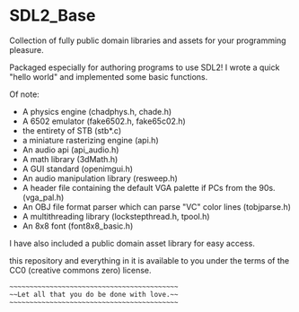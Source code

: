 # SDL2_Base

Collection of fully public domain libraries and assets for your programming pleasure.


Packaged especially for authoring programs to use SDL2! I wrote a quick "hello world" and implemented some basic functions.


Of note:
* A physics engine (chadphys.h, chade.h)
* A 6502 emulator (fake6502.h, fake65c02.h)
* the entirety of STB (stb*.c)
* a miniature rasterizing engine (api.h)
* An audio api (api_audio.h)
* A math library (3dMath.h)
* A GUI standard (openimgui.h)
* An audio manipulation library (resweep.h)
* A header file containing the default VGA palette if PCs from the 90s. (vga_pal.h)
* An OBJ file format parser which can parse "VC" color lines (tobjparse.h)
* A multithreading library (lockstepthread.h, tpool.h)
* An 8x8 font (font8x8_basic.h)

I have also included a public domain asset library for easy access.

this repository and everything in it is available to you under the terms of the CC0 (creative commons zero) license.

```
~~~~~~~~~~~~~~~~~~~~~~~~~~~~~~~~~~~~~~~~~~
~~Let all that you do be done with love.~~
~~~~~~~~~~~~~~~~~~~~~~~~~~~~~~~~~~~~~~~~~~
```

